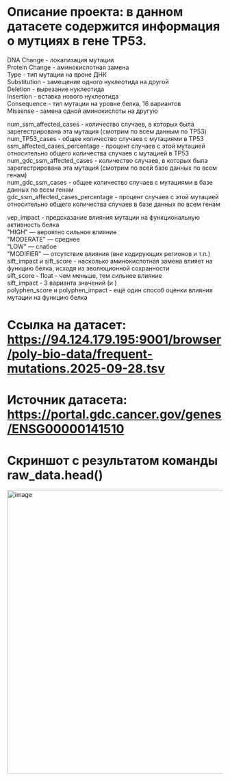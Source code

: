 # Описание проекта: в данном датасете содержится информация о мутциях в гене TP53.

DNA Change - локализация мутации  
Protein Change - аминокислотная замена  
Type - тип мутации на вроне ДНК  
  Substitution - замещение одного нуклеотида на другой  
  Deletion - вырезание нуклеотида  
  Insertion - вставка нового нуклеотида  
Consequence - тип мутации на уровне белка, 16 вариантов  
  Missense - замена одной аминокислоты на другую  

num_ssm_affected_cases - количество случаев, в которых была зарегестрирована эта мутация (смотрим по всем данным по TP53)  
num_TP53_cases - общее количество случаев с мутациями в TP53  
ssm_affected_cases_percentage - процент случаев с этой мутацией относительно общего количества случаев с мутацией в TP53  
num_gdc_ssm_affected_cases - количество случаев, в которых была зарегестрирована эта мутация (смотрим по всей базе данных по всем генам)  
num_gdc_ssm_cases - общее количество случаев с мутациями в базе данных по всем генам  
gdc_ssm_affected_cases_percentage - процент случаев с этой мутацией относительно общего количества случаев в базе данных по всем генам  

vep_impact - предсказание влияния мутации на функциональную активность белка  
  "HIGH" — вероятно сильное влияние  
  "MODERATE" — среднее  
  "LOW" — слабое  
  "MODIFIER" — отсутствие влияния (вне кодирующих регионов и т.п.)  
sift_impact и sift_score - насколько аминокислотная замена влияет на функцию белка, исходя из эволюционной сохранности  
  sift_score - float - чем меньше, тем сильнее влияние  
  sift_impact - 3 варианта значений (и <NA>)  
polyphen_score и polyphen_impact - ещё один способ оценки влияния мутации на функцию белка  

# Ссылка на датасет: https://94.124.179.195:9001/browser/poly-bio-data/frequent-mutations.2025-09-28.tsv
# Источник датасета: https://portal.gdc.cancer.gov/genes/ENSG00000141510

# Скриншот с результатом команды raw_data.head()
<img width="665" height="663" alt="image" src="https://github.com/user-attachments/assets/17c030d8-1aaa-4db1-a461-7d5185e82157" />


